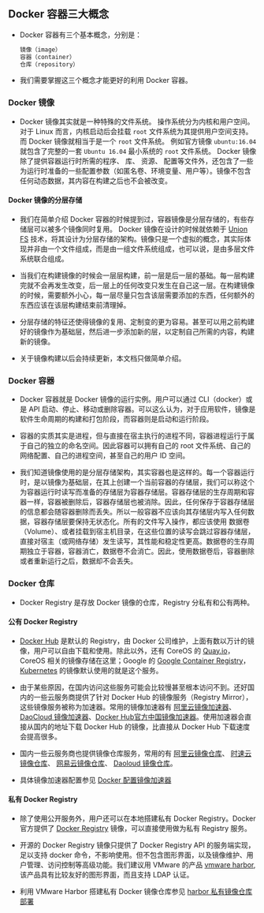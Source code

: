 ## Docker 容器三大概念

- Docker 容器有三个基本概念，分别是：

  ```bash
  镜像（image）
  容器（container）
  仓库（repository）
  ```

- 我们需要掌握这三个概念才能更好的利用 Docker 容器。

### Docker 镜像
- Docker 镜像其实就是一种特殊的文件系统。 操作系统分为内核和用户空间。对于 Linux 而言，内核启动后会挂载 `root` 文件系统为其提供用户空间支持。而 Docker 镜像就相当于是一个 `root` 文件系统。 例如官方镜像 `ubuntu:16.04` 就包含了完整的一套 `Ubuntu 16.04` 最小系统的 `root` 文件系统。 Docker 镜像除了提供容器运行时所需的程序、 库、 资源、 配置等文件外，还包含了一些为运行时准备的一些配置参数（如匿名卷、环境变量、用户等）。镜像不包含任何动态数据，其内容在构建之后也不会被改变。

#### Docker 镜像的分层存储
- 我们在简单介绍 Docker 容器的时候提到过，容器镜像是分层存储的，有些存储层可以被多个镜像同时复用。 Docker 镜像在设计的时候就依赖于 [Union FS](https://en.wikipedia.org/wiki/Union_mount) 技术，将其设计为分层存储的架构。镜像只是一个虚拟的概念，其实际体现并非由一个文件组成，而是由一组文件系统组成，也可以说，是由多层文件系统联合组成。

- 当我们在构建镜像的时候会一层层构建，前一层是后一层的基础。每一层构建完就不会再发生改变，后一层上的任何改变只发生在自己这一层。在构建镜像的时候，需要额外小心，每一层尽量只包含该层需要添加的东西，任何额外的东西应该在该层构建结束前清理掉。

- 分层存储的特征还使得镜像的复用、定制变的更为容易。甚至可以用之前构建好的镜像作为基础层，然后进一步添加新的层，以定制自己所需的内容，构建新的镜像。

- 关于镜像构建以后会持续更新，本文档只做简单介绍。

### Docker 容器
- Docker 容器就是 Docker 镜像的运行实例。用户可以通过 CLI（docker）或是 API 启动、停止、移动或删除容器。可以这么认为，对于应用软件，镜像是软件生命周期的构建和打包阶段，而容器则是启动和运行阶段。

- 容器的实质其实是进程，但与直接在宿主执行的进程不同，容器进程运行于属于自己的独立的命名空间。因此容器可以拥有自己的 root 文件系统、自己的网络配置、自己的进程空间，甚至自己的用户 ID 空间。

- 我们知道镜像使用的是分层存储架构，其实容器也是这样的。每一个容器运行时，是以镜像为基础层，在其上创建一个当前容器的存储层，我们可以称这个为容器运行时读写而准备的存储层为容器存储层。容器存储层的生存周期和容器一样，容器被删除后，容器存储层也被消除。因此，任何保存于容器存储层的信息都会随容器删除而丢失。所以一般容器不应该向其存储层内写入任何数据，容器存储层要保持无状态化。所有的文件写入操作，都应该使用 数据卷（Volume）、或者挂载到宿主机目录，在这些位置的读写会跳过容器存储层，直接对宿主（或网络存储）发生读写，其性能和稳定性更高。数据卷的生存周期独立于容器，容器消亡，数据卷不会消亡。因此，使用数据卷后，容器删除或者重新运行之后，数据却不会丢失。

### Docker 仓库
- Docker Registry 是存放 Docker 镜像的仓库，Registry 分私有和公有两种。

#### 公有 Docker Registry
- [Docker Hub](https://hub.docker.com/) 是默认的 Registry，由 Docker 公司维护，上面有数以万计的镜像，用户可以自由下载和使用。除此以外，还有 CoreOS 的 [Quay.io](https://quay.io/repository/)，CoreOS 相关的镜像存储在这里；Google 的 [Google Container Registry](https://cloud.google.com/container-registry/)，[Kubernetes](https://kubernetes.io/) 的镜像默认使用的就是这个服务。

- 由于某些原因，在国内访问这些服务可能会比较慢甚至根本访问不到。还好国内的一些云服务商提供了针对 Docker Hub 的镜像服务（Registry Mirror），这些镜像服务被称为加速器。常用的镜像加速器有 [阿里云镜像加速器](https://account.aliyun.com/login/login.htm?oauth_callback=https%3A%2F%2Fcr.console.aliyun.com%2F#/accelerator)、[DaoCloud 镜像加速器](https://www.daocloud.io/mirror#accelerator-doc)、[Docker Hub官方中国镜像加速器](https://docs.docker.com/registry/recipes/mirror/#use-case-the-china-registry-mirror)。使用加速器会直接从国内的地址下载 Docker Hub 的镜像，比直接从 Docker Hub 下载速度会提高很多。

- 国内一些云服务商也提供镜像仓库服务，常用的有 [阿里云镜像仓库](https://account.aliyun.com/login/login.htm?oauth_callback=https%3A%2F%2Fcr.console.aliyun.com%2F)、 [时速云镜像仓库](https://hub.tenxcloud.com/)、 [网易云镜像仓库](https://id.163yun.com/login?h=fc&referrer=https%3a%2f%2fc.163yun.com%2flogin%2fcallback%3fredirect%3d#/m/library/)、 [Daoloud 镜像仓库](https://hub.daocloud.io/)。

- 具体镜像加速器配置参见 [Docker 配置镜像加速器](./docker-image-accelerator-installation.md)

#### 私有 Docker Registry
- 除了使用公开服务外，用户还可以在本地搭建私有 Docker Registry。Docker 官方提供了 [Docker Registry](https://store.docker.com/images/registry/) 镜像，可以直接使用做为私有 Registry 服务。

- 开源的 Docker Registry 镜像只提供了 Docker Registry API 的服务端实现，足以支持 docker 命令，不影响使用。但不包含图形界面，以及镜像维护、用户管理、访问控制等高级功能。我们建议用 VMware 的产品 [vmware harbor](https://github.com/vmware/harbor),该产品具有比较友好的图形界面，而且支持 LDAP 认证。

- 利用 VMware Harbor 搭建私有 Docker 镜像仓库参见 [harbor 私有镜像仓库部署](https://github.com/yeaheo/kubernetes-deploy/blob/master/harbor-installation.md)
